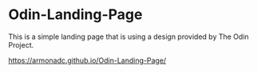 # Odin-Landing-Page
This is a simple landing page that is using a design provided by The Odin Project.

https://armonadc.github.io/Odin-Landing-Page/
